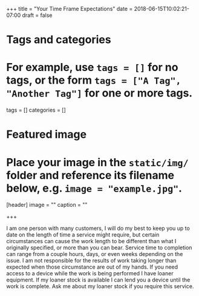 +++
title = "Your Time Frame Expectations"
date = 2018-06-15T10:02:21-07:00
draft = false

# Tags and categories
# For example, use `tags = []` for no tags, or the form `tags = ["A Tag", "Another Tag"]` for one or more tags.
tags = []
categories = []

# Featured image
# Place your image in the `static/img/` folder and reference its filename below, e.g. `image = "example.jpg"`.
[header]
image = ""
caption = ""

+++
<p>I am one person with many customers, I will do my best to keep you up to date on the length of time a service might require, but certain circumstances can cause the work length to be different than what I originally specified, or more than you can bear.  Service time to completion can range from a couple hours, days, or even weeks depending on the issue. I am not responsible for the results of work taking longer than expected when those circumstance are out of my hands. If you need access to a device while the work is being performed I have loaner equipment. If my loaner stock is available I can lend you a device until the work is complete. Ask me about my loaner stock if you require this service.</p>
